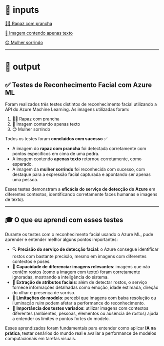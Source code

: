 
# 📁 inputs

[🏄‍♂️ Rapaz com prancha](https://drive.google.com/file/d/1wFLevgX2NExpSmCZLre4Kr6NvGYq5TuT/view?usp=drive_link)

[📄 Imagem contendo apenas texto](https://drive.google.com/file/d/1CGwakEvCTEYMth1JcQ659V4C2u6bNmqa/view?usp=drive_link)

[😊 Mulher sorrindo](https://drive.google.com/file/d/15MVB2NATct8uLcjt6StzZa9mpDRcY-ii/view?usp=drive_link)

----------------------------------------------------------

# 📁 output


## ✅ Testes de Reconhecimento Facial com Azure ML

Foram realizados três testes distintos de reconhecimento facial utilizando a API do Azure Machine Learning. As imagens utilizadas foram:

1. 🏄‍♂️ Rapaz com prancha  
2. 📄 Imagem contendo apenas texto  
3. 😊 Mulher sorrindo

Todos os testes foram **concluídos com sucesso** ✅

- A imagem do **rapaz com prancha** foi detectada corretamente com pontos especificos em cima de uma pedra.
- A imagem contendo **apenas texto** retornou corretamente, como esperado.
- A imagem da **mulher sorrindo** foi reconhecida com sucesso, com destaque para a expressão facial capturada e apontando ser apenas uma pessoa.

Esses testes demonstram a **eficácia do serviço de detecção  do Azure** em diferentes contextos, identificando corretamente faces humanas e  imagens de texto).

-----------------------------------------------------------------------


## 🎓 O que eu aprendi com esses testes

Durante os testes com o reconhecimento facial usando o Azure ML, pude aprender e entender melhor alguns pontos importantes:

- 🔍 **Precisão do serviço de detecção facial**: o Azure consegue identificar rostos com bastante precisão, mesmo em imagens com diferentes contextos e poses.
- 🤖 **Capacidade de diferenciar imagens relevantes**: imagens que não contêm rostos (como a imagem com texto) foram corretamente ignoradas, mostrando a inteligência do sistema.
- 🧠 **Extração de atributos faciais**: além de detectar rostos, o serviço fornece informações detalhadas como emoção, idade estimada, direção do olhar e presença de sorriso.
- 🚫 **Limitações do modelo**: percebi que imagens com baixa resolução ou iluminação ruim podem afetar a performance do reconhecimento.
- 🧪 **Importância dos testes variados**: utilizar imagens com contextos diferentes (ambientes, pessoas, elementos ou ausência de rostos) ajuda a entender os limites e pontos fortes do modelo.

Esses aprendizados foram fundamentais para entender como aplicar **IA na prática**, testar cenários do mundo real e avaliar a performance de modelos computacionais em tarefas visuais.


